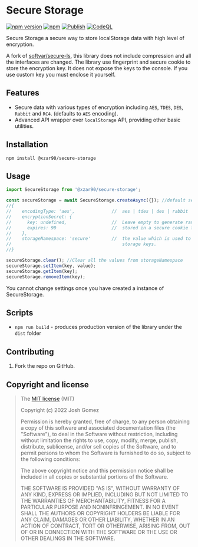 # Secure Storage
[![npm version](https://img.shields.io/npm/v/@xzar90/secure-storage.svg)](https://www.npmjs.com/package/@xzar90/secure-storage) [![npm](https://img.shields.io/npm/dm/@xzar90/secure-storage.svg)](https://www.npmjs.com/package/@xzar90/secure-storage)
[![Publish](https://github.com/XzaR90/secure-storage/actions/workflows/publish.yml/badge.svg)](https://github.com/XzaR90/secure-storage/actions/workflows/publish.yml)
[![CodeQL](https://github.com/XzaR90/secure-storage/actions/workflows/codeql-analysis.yml/badge.svg)](https://github.com/XzaR90/secure-storage/actions/workflows/codeql-analysis.yml)

Secure Storage a secure way to store localStorage data with high level of encryption.

A fork of [softvar/secure-ls](https://github.com/softvar/secure-ls), this library does not include compression and all the interfaces are changed.
The library use fingerprint and secure cookie to store the encryption key. It does not expose the keys to the console. If you use custom key you must enclose it yourself.

## Features

-   Secure data with various types of encryption including `AES`, `TDES`, `DES`, `Rabbit` and `RC4`. (defaults to `AES` encoding).
-   Advanced API wrapper over `localStorage` API, providing other basic utilities.

## Installation

```
npm install @xzar90/secure-storage
```

## Usage

```ts
import SecureStorage from '@xzar90/secure-storage';

const secureStorage = await SecureStorage.createAsync({}); //default settings
//{
//    encodingType: 'aes',              //  aes | tdes | des | rabbit | rc4
//    encryptionSecret: {
//      key: undefined,                 //  Leave empty to generate random which is
//      expires: 90                     //  stored in a secure cookie for 90 days.
//    },
//    storageNamespace: 'secure'        //  the value which is used to track all
//                                          storage keys.
//}

secureStorage.clear(); //Clear all the values from storageNamespace
secureStorage.setItem(key, value);
secureStorage.getItem(key);
secureStorage.removeItem(key);
```

You cannot change settings once you have created a instance of SecureStorage.

## Scripts

-   `npm run build` - produces production version of the library under the `dist` folder

## Contributing

1. Fork the repo on GitHub.

## Copyright and license

> The [MIT license](https://opensource.org/licenses/MIT) (MIT)
>
> Copyright (c) 2022 Josh Gomez
>
> Permission is hereby granted, free of charge, to any person obtaining a copy of this software and associated documentation files (the "Software"), to deal in the Software without restriction, including without limitation the rights to use, copy, modify, merge, publish, distribute, sublicense, and/or sell copies of the Software, and to permit persons to whom the Software is furnished to do so, subject to the following conditions:
>
> The above copyright notice and this permission notice shall be included in all copies or substantial portions of the Software.
>
> THE SOFTWARE IS PROVIDED "AS IS", WITHOUT WARRANTY OF ANY KIND, EXPRESS OR IMPLIED, INCLUDING BUT NOT LIMITED TO THE WARRANTIES OF MERCHANTABILITY, FITNESS FOR A PARTICULAR PURPOSE AND NONINFRINGEMENT. IN NO EVENT SHALL THE AUTHORS OR COPYRIGHT HOLDERS BE LIABLE FOR ANY CLAIM, DAMAGES OR OTHER LIABILITY, WHETHER IN AN ACTION OF CONTRACT, TORT OR OTHERWISE, ARISING FROM, OUT OF OR IN CONNECTION WITH THE SOFTWARE OR THE USE OR OTHER DEALINGS IN THE SOFTWARE.
